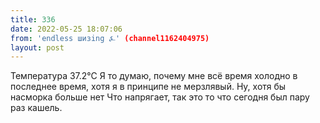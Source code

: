 ```yaml
---
title: 336
date: 2022-05-25 18:07:06
from: 'endless шизing ⍼' (channel1162404975)
layout: post
---
```


Температура 37.2°С 
Я то думаю, почему мне всё время холодно в последнее время, хотя я в принципе не мерзлявый.
Ну, хотя бы насморка больше нет
Что напрягает, так это то что  сегодня был пару раз кашель.

